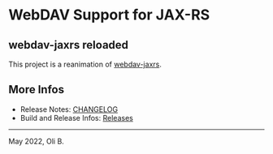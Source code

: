# WebDAV Support for JAX-RS

## webdav-jaxrs reloaded

This project is a reanimation of [webdav-jaxrs](https://gitlab.com/headcrashing/webdav-jaxrs).


## More Infos

* Release Notes: [CHANGELOG](CHANGELOG.md)
* Build and Release Infos: [Releases](src/doc/README.adoc)

---
May 2022,
Oli B.

